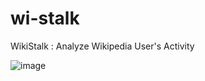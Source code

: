 # wi-stalk
WikiStalk : Analyze Wikipedia User's Activity

![image](https://github.com/user-attachments/assets/8d9ef5e2-35ea-41e9-8393-aa034ad77228)

